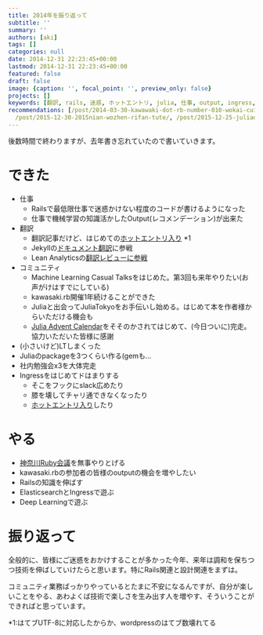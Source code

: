 ```yaml
---
title: 2014年を振り返って
subtitle: ''
summary: ''
authors: [aki]
tags: []
categories: null
date: 2014-12-31 22:23:45+00:00
lastmod: 2014-12-31 22:23:45+00:00
featured: false
draft: false
image: {caption: '', focal_point: '', preview_only: false}
projects: []
keywords: [翻訳, rails, 迷惑, ホットエントリ, julia, 仕事, output, ingress, 来年, 技術]
recommendations: [/post/2014-03-30-kawawaki-dot-rb-number-010-wokai-cui-simasita-number-kwskrb/,
  /post/2015-12-30-2015nian-wozhen-rifan-tute/, /post/2015-12-25-juliadede-raretamainayan-yu-wosheng-rishang-gerufang-fa-number-juliaac/]
---
```

後数時間で終わりますが、去年書き忘れていたので書いていきます。

# できた

- 仕事
  - Railsで最低限仕事で迷惑かけない程度のコードが書けるようになった
  - 仕事で機械学習の知識活かしたOutput(レコメンデーション)が出来た
- 翻訳
  - 翻訳記事だけど、はじめての[ホットエントリ入り](http://b.hatena.ne.jp/entry/chezou.wordpress.com/2014/01/18/%E7%A7%91%E5%AD%A6%E8%A8%88%E7%AE%97%E3%81%AB%E3%81%8A%E3%81%91%E3%82%8B%E5%9D%87%E8%B3%AA%E5%8C%96%E3%80%81%E3%81%82%E3%82%8B%E3%81%84%E3%81%AF%E3%81%AA%E3%81%9Cpython%E3%81%8C%E7%9D%80%E5%AE%9F/) \*1
  - Jekyllの[ドキュメント翻訳](http://jekyllrb-ja.github.io/)に参戦
  - Lean Analyticsの[翻訳レビューに参戦](https://chezou.hatenablog.com/entry/2014/12/29/014733)
- コミュニティ
  - Machine Learning Casual Talksをはじめた。第3回も来年やりたい(お声がけはすでにしている)
  - kawasaki.rb開催1年続けることができた
  - Juliaと出会ってJuliaTokyoをお手伝いし始める。はじめて本を作者様からいただける機会も
  - [Julia Advent Calendar](http://qiita.com/advent-calendar/2014/julialang)をそそのかされてはじめて、(今日ついに)完走。協力いただいた皆様に感謝
- (小さいけど)LTしまくった
- Juliaのpackageを3つくらい作る(gemも...
- 社内勉強会x3を大体完走
- Ingressをはじめてドはまりする
  - そこをフックにslack広めたり
  - 膝を壊してチャリ通できなくなったり
  - [ホットエントリ入り](https://chezou.hatenablog.com/entry/2014/12/15/152000)したり

# やる

- [神奈川Ruby会議](http://regional.rubykaigi.org/kana01/)を無事やりとげる
- kawasaki.rbの参加者の皆様のoutputの機会を増やしたい
- Railsの知識を伸ばす
- ElasticsearchとIngressで遊ぶ
- Deep Learningで遊ぶ

# 振り返って

全般的に、皆様にご迷惑をおかけすることが多かった今年、来年は調和を保ちつつ技術を伸ばしていけたらと思います。特にRails関連と設計関連をまずは。

コミュニティ業務ばっかりやっているとたまに不安になるんですが、自分が楽しいことをやる、あわよくば技術で楽しさを生み出す人を増やす、そういうことができればと思っています。

\*1:はてブUTF-8に対応したからか、wordpressのはてブ数壊れてる


